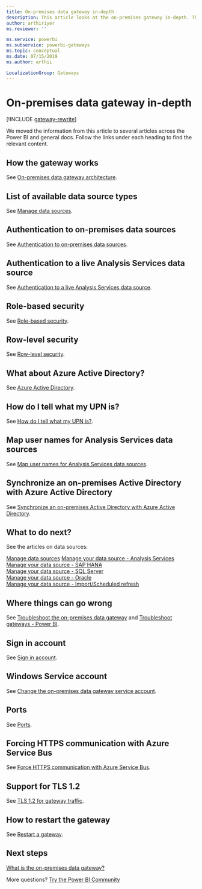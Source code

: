 ```yaml
---
title: On-premises data gateway in-depth
description: This article looks at the on-premises gateway in-depth. This looks at how the service works with Azure Active Directory and your local Active Directory when working with Analysis Services
author: arthiriyer
ms.reviewer: ''

ms.service: powerbi
ms.subservice: powerbi-gateways
ms.topic: conceptual
ms.date: 07/15/2019
ms.author: arthii

LocalizationGroup: Gateways
---
```


# On-premises data gateway in-depth

[!INCLUDE [gateway-rewrite](../includes/gateway-rewrite.md)]

We moved the information from this article to several articles across the Power BI and general docs. Follow the links under each heading to find the relevant content.

## How the gateway works

See [On-premises data gateway architecture](/data-integration/gateway/service-gateway-onprem-indepth).

## List of available data source types

See [Manage data sources](service-gateway-data-sources.md).

## Authentication to on-premises data sources

See [Authentication to on-premises data sources](/data-integration/gateway/service-gateway-onprem-indepth#authentication-to-on-premises-data-sources).

## Authentication to a live Analysis Services data source

See [Authentication to a live Analysis Services data source](service-gateway-enterprise-manage-ssas.md#authentication-to-a-live-analysis-services-data-source).

## Role-based security

See [Role-based security](service-gateway-enterprise-manage-ssas.md#role-based-security).

## Row-level security

See [Row-level security](service-gateway-enterprise-manage-ssas.md#row-level-security).

## What about Azure Active Directory?

See [Azure Active Directory](/data-integration/gateway/service-gateway-onprem-indepth#azure-active-directory).

## How do I tell what my UPN is?

See [How do I tell what my UPN is?](/data-integration/gateway/service-gateway-onprem-indepth#how-do-i-tell-what-my-upn-is).

## Map user names for Analysis Services data sources

See [Map user names for Analysis Services data sources](service-gateway-enterprise-manage-ssas.md#map-user-names-for-analysis-services-data-sources).

## Synchronize an on-premises Active Directory with Azure Active Directory

See [Synchronize an on-premises Active Directory with Azure Active Directory](/data-integration/gateway/service-gateway-onprem-indepth#synchronize-an-on-premises-active-directory-with-azure-active-directory).

## What to do next?

See the articles on data sources:

[Manage data sources](service-gateway-data-sources.md)
[Manage your data source - Analysis Services](service-gateway-enterprise-manage-ssas.md)  
[Manage your data source - SAP HANA](service-gateway-enterprise-manage-sap.md)  
[Manage your data source - SQL Server](service-gateway-enterprise-manage-sql.md)  
[Manage your data source - Oracle](service-gateway-onprem-manage-oracle.md)  
[Manage your data source - Import/Scheduled refresh](service-gateway-enterprise-manage-scheduled-refresh.md)  

## Where things can go wrong

See [Troubleshoot the on-premises data gateway](/data-integration/gateway/service-gateway-tshoot) and [Troubleshoot gateways - Power BI](service-gateway-onprem-tshoot.md).

## Sign in account

See [Sign in account](/data-integration/gateway/service-gateway-onprem-indepth#sign-in-account).

## Windows Service account

See [Change the on-premises data gateway service account](/data-integration/gateway/service-gateway-service-account).

## Ports

See [Ports](/data-integration/gateway/service-gateway-communication#ports).

## Forcing HTTPS communication with Azure Service Bus

See [Force HTTPS communication with Azure Service Bus](/data-integration/gateway/service-gateway-communication#force-https-communication-with-azure-service-bus).

## Support for TLS 1.2

See [TLS 1.2 for gateway traffic](/data-integration/gateway/service-gateway-communication#tls-12-for-gateway-traffic).

## How to restart the gateway

See [Restart a gateway](/data-integration/gateway/service-gateway-restart).

## Next steps

[What is the on-premises data gateway?](service-gateway-onprem.md)

More questions? [Try the Power BI Community](https://community.powerbi.com/)